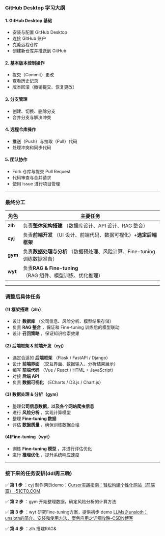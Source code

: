 ### **GitHub Desktop 学习大纲**

#### **1. GitHub Desktop 基础**

* 安装与配置 GitHub Desktop
* 连接 GitHub 账户
* 克隆远程仓库
* 创建新仓库并推送到 GitHub

#### **2. 基本版本控制操作**

* 提交（Commit）更改
* 查看历史记录
* 版本回滚（撤销提交、恢复更改）

#### **3. 分支管理**

* 创建、切换、删除分支
* 合并分支与解决冲突

#### **4. 远程仓库操作**

* 推送（Push）与拉取（Pull）代码
* 处理冲突和同步代码

#### **5. 团队协作**

* Fork 仓库与提交 Pull Request
* 代码审查与合并请求
* 使用 Issue 进行项目管理

---

### **最终分工**

| 角色          | 主要任务                                                                        |
| ------------- | ------------------------------------------------------------------------------- |
| **zlh** | 负责**整体架构搭建** （数据库设计、API 设计、RAG 整合）                   |
| **cyj** | 负责**前端开发** （UI 设计、前端代码、数据可视化）+**选定后端框架** |
| **gym** | 负责**数据处理与分析** （数据预处理、风险计算、Fine-tuning 训练数据准备） |
| **wyt** | 负责**RAG & Fine-tuning** （RAG 组件、模型训练、优化推理）                |

---

### **调整后具体任务**

#### **(1) 框架搭建（zlh）**

* 设计  **数据库** （公司信息、风险分析、模型结果存储）
* 负责  **RAG 整合** ，保证和 Fine-tuning 训练后的模型联动
* 设计  **召回策略** ，保证知识检索效果

#### **(2) 后端框架 & 前端开发（cyj）**

* 选定合适的  **后端框架** （Flask / FastAPI / Django）
* 设计  **前端界面** （交互界面、数据输入、分析结果展示）
* 编写  **前端代码** （Vue / React / HTML + JavaScript）
* 对接 **后端 API**
* 负责  **数据可视化** （ECharts / D3.js / Chart.js）

#### **(3) 数据处理 & 分析（gym）**

* 整理**公司信息数据，以及各个网站爬虫信息**
* 进行  **风险分析** ，实现计算模型
* 整理 **Fine-tuning 数据**
* 评估  **数据质量** ，确保训练数据合理

#### **(4)Fine-tuning（wyt）**

* 训练  **Fine-tuning 模型** ，并进行评估优化
* 进行  **推理优化** ，提升系统响应速度

---

### **接下来的任务安排(ddl周三晚)**

✅  **第 1 步** ：cyj 制作网页demo：[Cursor实践指南：轻松构建个性化网站（前端篇）-51CTO.COM](https://www.51cto.com/article/798579.html#:~:text=Cursor%E4%BD%BF%E7%94%A8%E6%95%99%E7%A8%8B%201%201.%20%E6%96%B0%E5%BB%BA%E9%A1%B9%E7%9B%AE%E4%B8%8E%E7%94%9F%E6%88%90%E4%BB%A3%E7%A0%81%20%E6%89%93%E5%BC%80Cursor%E5%AE%A2%E6%88%B7%E7%AB%AF%E5%90%8E%EF%BC%8C%E7%82%B9%E5%87%BB%E6%96%B0%E5%BB%BA%E6%96%87%E4%BB%B6%E6%8C%89%E9%92%AE%EF%BC%8C%E4%B8%BA%E4%BD%A0%E7%9A%84%E9%A1%B9%E7%9B%AE%E5%91%BD%E5%90%8D%E3%80%82%20%E6%8E%A5%E4%B8%8B%E6%9D%A5%EF%BC%8C%E4%BD%BF%E7%94%A8%E5%BF%AB%E6%8D%B7%E9%94%AE%EF%BC%88%E5%A6%82Command%2BL%EF%BC%89%E6%89%93%E5%BC%80%E5%AF%B9%E8%AF%9D%E7%AA%97%E5%8F%A3%EF%BC%8C%E8%BE%93%E5%85%A5%E4%BD%A0%E7%9A%84%E9%9C%80%E6%B1%82%E6%8F%90%E7%A4%BA%E8%AF%8D%E3%80%82%20...%202,...%205%205.%20%E9%A2%84%E8%A7%88%E4%B8%8E%E4%BF%9D%E5%AD%98%20%E5%AE%8C%E6%88%90%E4%BB%A3%E7%A0%81%E7%BC%96%E5%86%99%E5%90%8E%EF%BC%8C%E4%BD%A0%E5%8F%AF%E4%BB%A5%E5%B0%86%E4%BB%A3%E7%A0%81%E5%A4%8D%E5%88%B6%E8%87%B3VS%20Code%E7%AD%89%E4%BB%A3%E7%A0%81%E7%BC%96%E8%BE%91%E5%99%A8%E4%B8%AD%EF%BC%8C%E8%BF%9B%E8%A1%8C%E8%BF%9B%E4%B8%80%E6%AD%A5%E7%9A%84%E8%B0%83%E8%AF%95%E5%92%8C%E4%BC%98%E5%8C%96%E3%80%82%20%E7%84%B6%E5%90%8E%EF%BC%8C%E5%B0%86%E6%96%87%E4%BB%B6%E4%BF%9D%E5%AD%98%E4%B8%BAHTML%E6%A0%BC%E5%BC%8F%EF%BC%8C%E5%B9%B6%E5%9C%A8%E6%B5%8F%E8%A7%88%E5%99%A8%E4%B8%AD%E6%89%93%E5%BC%80%E9%A2%84%E8%A7%88%E6%95%88%E6%9E%9C%E3%80%82%20)

✅  **第 2 步** ：gym 开始整理数据，确定风险分析的计算方法

✅  **第 3 步** ：wyt 研究Fine-tuning方案，提供初步 demo [LLMs之unsloth：unsloth的简介、安装和使用方法、案例应用之详细攻略-CSDN博客](https://blog.csdn.net/qq_41185868/article/details/138551800)

✅  **第 4 步** ：zlh 搭建RAG&
